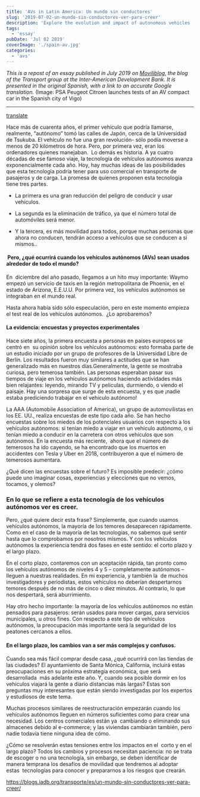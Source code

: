 ```yaml
---
title: 'AVs in Latin America: Un mundo sin conductores'
slug: '2019-07-02-un-mundo-sin-conductores-ver-para-creer'
description: 'Explore the evolution and impact of autonomous vehicles (AVs) in Latin America, highlighting their potential to transform transportation across the region. This repost from the Inter-American Development Bank''s Moviliblog delves into the history and advancements of AV technology, tracing its journey from Japan''s early experiments to modern-day innovations. Discover how AVs could redefine urban landscapes and mobility in a world without drivers.'
tags:
  - 'essay'
pubDate: 'Jul 02 2019'
coverImage: './spain-av.jpg'
categories:
  - 'avs'
---
```



_This is a repost of an essay published in July 2019 on [Moviliblog](https://blogs.iadb.org/transporte/es/un-mundo-sin-conductores-ver-para-creer/), the blog of the Transport group at the Inter-American Development Bank. It is presented in the original Spanish, with a link to an accurate Google translation._ (Image: PSA Peugeot Citroen launches tests of an AV compact car in the Spanish city of Vigo)

* * *

[translate](https://www-starcitygroup-us.translate.goog/2019-07-02-un-mundo-sin-conductores-ver-para-creer/?_x_tr_sl=es&_x_tr_tl=en&_x_tr_hl=en&_x_tr_pto=wapp)

Hace más de cuarenta años, el primer vehículo que podría llamarse, realmente, “autónomo” tomó las calles de Japón, cerca de la Universidad de Tsukuba. El vehículo no fue una gran revolución- sólo podía moverse a menos de 20 kilómetros de hora. Pero, por primera vez, eran los ordenadores quienes manejaban.  Lo demás es historia. A ya cuatro décadas de ese famoso viaje, la tecnología de vehículos autónomos avanza exponencialmente cada año. Hoy, hay muchas ideas de las posibilidades que esta tecnología podría tener para uso comercial en transporte de pasajeros y de carga. La promesa de quienes proponen esta tecnología tiene tres partes. 

- La primera es una gran reducción del peligro de conducir y usar vehículos. 

- La segunda es la eliminación de tráfico, ya que el número total de automóviles será menor. 

- Y la tercera, es más movilidad para todos, porque muchas personas que ahora no conducen, tendrán acceso a vehículos que se conducen a sí mismos.. 

####  Pero, ¿qué ocurrirá cuando los vehículos autónomos (AVs) sean usados alrededor de todo el mundo?

En  diciembre del año pasado, llegamos a un hito muy importante: Waymo empezó un servicio de taxis en la región metropolitana de Phoenix, en el estado de Arizona, E.E.U.U. Por primera vez, los vehículos autónomos se integraban en el mundo real.

Hasta ahora había sido sólo especulación, pero en este momento empieza el test real de los vehículos autónomos.  ¿Lo aprobaremos? 

#### La evidencia: encuestas y proyectos experimentales

Hace siete años, la primera encuesta a personas en países europeos se centró en  su opinión sobre los vehículos autónomos: esto formaba parte de un estudio iniciado por un grupo de profesores de la Universidad Libre de Berlín. Los resultados fueron muy similares a actitudes que se han generalizado más en nuestros días.Generalmente, la gente se mostraba curiosa, pero temerosa también. Las personas esperaban pasar sus tiempos de viaje en los vehículos autónomos haciendo actividades más bien relajantes: leyendo, mirando TV y películas, durmiendo, o viendo el paisaje. Hay una sorpresa que surge de esta encuesta, y es que ¡nadie estaba prediciendo trabajar en el vehículo autónomo!

La AAA (Automobile Association of America), un grupo de automovilistas en los EE. UU., realiza encuestas de este tipo cada año. Se han hecho encuestas sobre los miedos de los potenciales usuarios con respecto a los vehículos autónomos: si tenían miedo a viajar en un vehículo autónomo, o si tenían miedo a conducir en la carretera con otros vehículos que son autónomos. En la encuesta más reciente,  ahora que el número de temerosos ha ido cayendo, se ha encontrado que los muertos en accidentes con Tesla y Uber en 2018, contribuyeron a que el número de temerosos aumentara. 

¿Qué dicen las encuestas sobre el futuro? Es imposible predecir: ¿cómo puede uno imaginar cosas, experiencias y elecciones que no vemos, tocamos, y olemos?

### En lo que se refiere a esta tecnología de los vehículos autónomos ver es creer.

Pero, ¿qué quiere decir esta frase? Simplemente, que cuando usamos vehículos autónomos, la mayoría de los temores desaparecen rápidamente. Como en el caso de la mayoría de las tecnologías, no sabemos qué sentir hasta que lo comprobamos por nosotros mismos. Y con los vehículos autónomos la experiencia tendrá dos fases en este sentido: el corto plazo y el largo plazo.

En el corto plazo, contaremos con un aceptacíón rápida, tan pronto como los vehículos autónomos de niveles 4 y 5 – completamente autónomos – lleguen a nuestras realidades. En mi experiencia, y también la  de muchos investigadores y periodistas, estos vehículos no deberían despertarnos temores después de no más de cinco o diez minutos. Al contrario, lo que nos despertará, será aburrimiento.

Hay otro hecho importante: la mayoría de los vehículos autónomos no están pensados para pasajeros: serán usados para mover cargas, para servicios municipales, u otros fines. Con respecto a este tipo de vehículos autónomos, la preocupación más importante será la seguridad de los peatones cercanos a ellos.

#### En el largo plazo, los cambios van a ser más complejos y confusos.

Cuando sea más fácil comprar desde casa, ¿qué ocurrirá con las tiendas de las ciudades? El ayuntamiento de Santa Mónica, California, incluirá estas preocupaciones en su próxima estrategia económica, que será desarrollada  más adelante este año. Y, cuando sea posible dormir en los vehículos viajará la gente a diario distancias más largas? Estas son preguntas muy interesantes que están siendo investigadas por los expertos y estudiosos de este tema.

Muchas procesos similares de reestructuración empezarán cuando los vehículos autónomos lleguen en números suficientes como para crear una necesidad. Los centros comerciales están ya  cambiando o eliminando sus almacenes debido al e-commerce; y las viviendas cambiarán también, pero nadie todavía tiene ninguna idea de cómo.

¿Cómo se resolverán estas tensiones entre los impactos en el  corto y en el largo plazo? Todos los cambios y procesos necesitan paciencia: no se trata de escoger o no una tecnología, sin embargo, se deben identificar de manera temprana los desafíos de movilidad que tendremos al adoptar estas  tecnologías para conocer y prepararnos a los riesgos que crearán.

https://blogs.iadb.org/transporte/es/un-mundo-sin-conductores-ver-para-creer/
